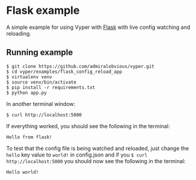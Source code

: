 # Flask example

A simple example for using Vyper with [Flask](http://flask.pocoo.org/) with live config watching and reloading.

## Running example
```
$ git clone https://github.com/admiralobvious/vyper.git
$ cd vyper/examples/flask_config_reload_app
$ virtualenv venv
$ source venv/bin/activate
$ pip install -r requirements.txt
$ python app.py
```
In another terminal window:
```
$ curl http://localhost:5000
```
If everything worked, you should see the following in the terminal:
```
Hello from flask!
```
To test that the config file is being watched and reloaded,
just change the `hello` key value to `world!` in config.json and if you
`$ curl http://localhost:5000` you should now see the following in the terminal:
```
Hello world!
```

